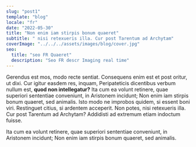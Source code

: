 ```yaml
---
slug: "post1"
template: "blog"
locale: "fr"
date: "2022-05-30"
title: "Non enim iam stirpis bonum quaeret"
subtitle: " nisi retexueris illa. Cur post Tarentum ad Archytam"
coverImage: "../../../assets/images/blog/cover.jpg"
seo:
  title: "seo FR Quaeret"
  description: "Seo FR descr Imaging real time"
---
```


<p>
Gerendus est mos, modo recte sentiat. Consequens enim est et post oritur, ut dixi. Cur igitur easdem res, inquam, Peripateticis dicentibus verbum nullum est, <b>quod non intellegatur?</b> Ita cum ea volunt retinere, quae superiori sententiae conveniunt, in Aristonem incidunt; Non enim iam stirpis bonum quaeret, sed animalis. Isto modo ne improbos quidem, si essent boni viri. Restinguet citius, si ardentem acceperit. Non potes, nisi retexueris illa. Cur post Tarentum ad Archytam? Addidisti ad extremum etiam indoctum fuisse.
</p>
<p>
 Ita cum ea volunt retinere, quae superiori sententiae conveniunt, in Aristonem incidunt; Non enim iam stirpis bonum quaeret, sed animalis.
</p>

